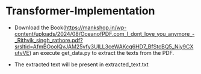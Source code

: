 # Transformer-Implementation

- Download the Book(https://mankshop.in/wp-content/uploads/2024/08/OceanofPDF.com_I_dont_love_you_anymore_-_Rithvik_singh_rathore.pdf?srsltid=AfmBOooIQvJAM25vfy3UlLL3ceWAKcq6HD7_BfStcBQ5_Niy9CXutvVE) an execute get_data.py to extract the texts from the PDF.

- The extracted text will be present in extracted_text.txt

